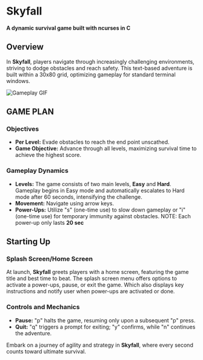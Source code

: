 # Skyfall

**A dynamic survival game built with ncurses in C**

## Overview

In **Skyfall**, players navigate through increasingly challenging environments, striving to dodge obstacles and reach safety. This text-based adventure is built within a 30x80 grid, optimizing gameplay for standard terminal windows.

![Gameplay GIF](src/gameplay.gif)

## GAME PLAN

### Objectives

- **Per Level:** Evade obstacles to reach the end point unscathed.
- **Game Objective:** Advance through all levels, maximizing survival time to achieve the highest score.

### Gameplay Dynamics

- **Levels:** The game consists of two main levels, **Easy** and **Hard**. Gameplay begins in Easy mode and automatically escalates to Hard mode after 60 seconds, intensifying the challenge.
- **Movement:** Navigate using arrow keys.
- **Power-Ups:** Utilize "s" (one-time use) to slow down gameplay or "i" (one-time use) for temporary immunity against obstacles. NOTE: Each power-up only lasts **20 sec**

## Starting Up

### Splash Screen/Home Screen

At launch, **Skyfall** greets players with a home screen, featuring the game title and best time to beat. The splash screen menu offers options to activate a power-ups, pause, or exit the game. Which also displays key instructions and notify user when power-ups are activated or done.


### Controls and Mechanics

- **Pause:** "p" halts the game, resuming only upon a subsequent "p" press.
- **Quit:** "q" triggers a prompt for exiting; "y" confirms, while "n" continues the adventure.

Embark on a journey of agility and strategy in **Skyfall**, where every second counts toward ultimate survival.

